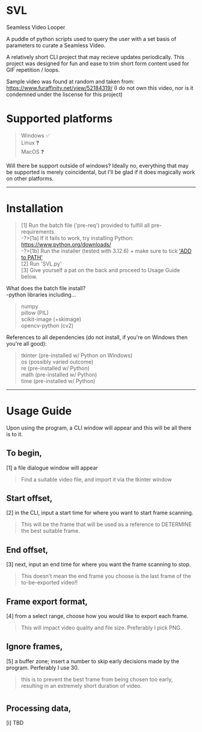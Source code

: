 # SVL
Seamless Video Looper    

A puddle of python scripts used to query the user with a set basis of parameters to curate a Seamless Video.

A relatively short CLI project that may recieve updates periodically.
This project was designed for fun and ease to trim short form content used for GIF repetition / loops.

Sample video was found at random and taken from:
https://www.furaffinity.net/view/52184319/
(I do not own this video, nor is it condemned under the liscense for this project)  

# Supported platforms  
> Windows ✅  
> Linux ❓  
> MacOS ❓
   
Will there be support outside of windows? Ideally no,
  everything that may be supported is merely coincidental,
    but I'll be glad if it does magically work on other platforms. 

-----------------------------------------------   
# Installation  
  
>[1] Run the batch file ('pre-req') provided to fulfill all pre-requirements.  
>-?>[1a] If it fails to work, try installing Python: https://www.python.org/downloads/    
>-?>[1b] Run the installer (tested with 3.12.6) + make sure to tick ['ADD to PATH'](https://miro.medium.com/v2/resize:fit:1344/0*7nOyowsPsGI19pZT.png)  
>[2] Run 'SVL.py'  
>[3] Give yourself a pat on the back and proceed to Usage Guide below.    
        
       
What does the batch file install?   
-python libraries including...
> numpy   
> pillow (PIL)   
> scikit-image (+skimage)   
> opencv-python (cv2)   

References to all dependencies (do not install, if you're on Windows then you're all good):  
> tkinter   (pre-installed w/ Python on Windows)   
> os        (possibly varied outcome)   
> re        (pre-installed w/ Python)   
> math      (pre-installed w/ Python)   
> time      (pre-installed w/ Python)   
-----------------------------------------------    
# Usage Guide    
Upon using the program, a CLI window will appear and this will be all there is to it.    
## To begin,
   [1] a file dialogue window will appear   
   > Find a suitable video file, and import it via the tkinter window  
## Start offset,  
   [2] in the CLI, input a start time for where you want to start frame scanning.  
   > This will be the frame that will be used as a reference to DETERMINE the best suitable frame.
## End offset,  
   [3] next, input an end time for where you want the frame scanning to stop.   
   > This doesn't mean the end frame you choose is the last frame of the to-be-exported video!!   
## Frame export format,   
   [4] from a select range, choose how you would like to export each frame.   
   > This will impact video quality and file size. Preferably I pick PNG.   
## Ignore frames,  
   [5] a buffer zone; insert a number to skip early decisions made by the program. Perferably I use 30.  
   > this is to prevent the best frame from being chosen too early, resulting in an extremely short duration of video.
#  
#  
## Processing data,  
   [i] TBD  
